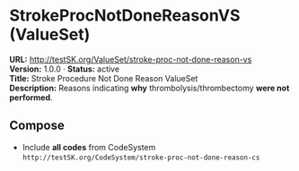 

# StrokeProcNotDoneReasonVS (ValueSet)

**URL:** http://testSK.org/ValueSet/stroke-proc-not-done-reason-vs  
**Version:** 1.0.0 · **Status:** active  
**Title:** Stroke Procedure Not Done Reason ValueSet  
**Description:** Reasons indicating **why** thrombolysis/thrombectomy **were not performed**.

## Compose
- Include **all codes** from CodeSystem `http://testSK.org/CodeSystem/stroke-proc-not-done-reason-cs`
